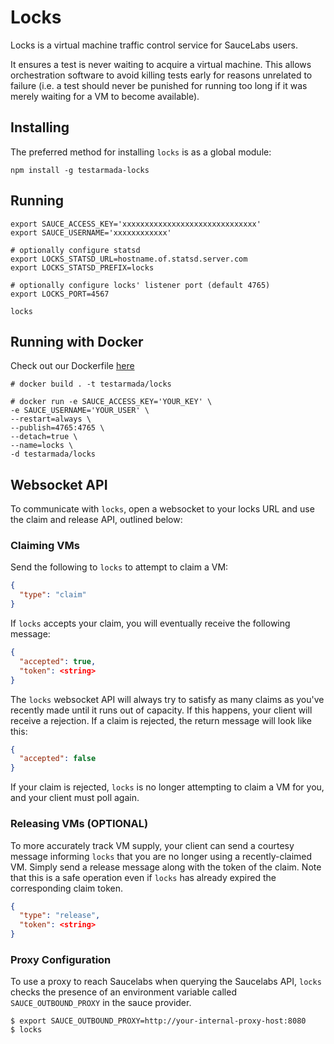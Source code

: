 # Locks

Locks is a virtual machine traffic control service for SauceLabs users. 

It ensures a test is never waiting to acquire a virtual machine. This allows orchestration software to avoid killing tests early for reasons unrelated to failure (i.e. a test should never be punished for running too long if it was merely waiting for a VM to become available).

## Installing

The preferred method for installing `locks` is as a global module:

```
npm install -g testarmada-locks
```

## Running

```
export SAUCE_ACCESS_KEY='xxxxxxxxxxxxxxxxxxxxxxxxxxxxxx'
export SAUCE_USERNAME='xxxxxxxxxxxx'

# optionally configure statsd
export LOCKS_STATSD_URL=hostname.of.statsd.server.com
export LOCKS_STATSD_PREFIX=locks

# optionally configure locks' listener port (default 4765)
export LOCKS_PORT=4567

locks
```

## Running with Docker

Check out our Dockerfile [here](./Dockerfile)

```
# docker build . -t testarmada/locks

# docker run -e SAUCE_ACCESS_KEY='YOUR_KEY' \
-e SAUCE_USERNAME='YOUR_USER' \
--restart=always \
--publish=4765:4765 \
--detach=true \
--name=locks \
-d testarmada/locks
```

## Websocket API

To communicate with `locks`, open a websocket to your locks URL and use the claim and release API, outlined below:

### Claiming VMs

Send the following to `locks` to attempt to claim a VM:

```json
{
  "type": "claim"
}
```

If `locks` accepts your claim, you will eventually receive the following message:

```json
{
  "accepted": true,
  "token": <string>
}
```

The `locks` websocket API will always try to satisfy as many claims as you've recently made until it runs out of capacity. If this happens, your client will receive a rejection. If a claim is rejected, the return message will look like this:

```json
{
  "accepted": false
}
```

If your claim is rejected, `locks` is no longer attempting to claim a VM for you, and your client must poll again.

### Releasing VMs (OPTIONAL)

To more accurately track VM supply, your client can send a courtesy message informing `locks` that you are no longer using a recently-claimed VM. Simply send a release message along with the token of the claim. Note that this is a safe operation even if `locks` has already expired the corresponding claim token.

```json
{
  "type": "release",
  "token": <string>
}
```

### Proxy Configuration

To use a proxy to reach Saucelabs when querying the Saucelabs API, `locks` checks the presence of an environment variable called `SAUCE_OUTBOUND_PROXY` in the sauce provider.

```
$ export SAUCE_OUTBOUND_PROXY=http://your-internal-proxy-host:8080
$ locks
```

